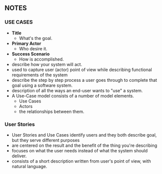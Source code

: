 ## NOTES 

### USE CASES 
- **Title**
  - What's the goal. 
- **Primary Actor**
  - Who desire it.
- **Success Scenario**
  - How is accomplished.
- describe how your system will act. 
- used to capture user (actor) point of view while describing functional requirements of the system
- describe the step by step process a user goes through to complete that goal using a software system.
- description of all the ways an end-user wants to "use" a system.
- A Use-Case model consists of a number of model elements.
  - Use Cases
  - Actors
  - the relationships between them.

### User Stories 
- User Stories and Use Cases identify users and they both describe goal, but they serve different purposes
- are centered on the result and the benefit of the thing you're describing
- focuses on what the user needs instead of what the system should deliver.
- consists of a short description written from user's point of view, with natural language. 
  